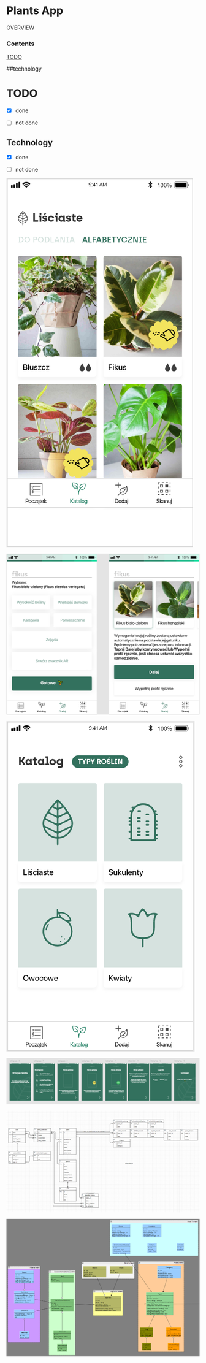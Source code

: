 # Plants App

OVERVIEW

### Contents

[TODO](#-todo)

##technology

# TODO

- [x] done 

- [ ] not done

## Technology

- [x] done 

- [ ] not done

![catalogue](https://github.com/Piterino/plantsapp/blob/main/plantcatalogue.png?raw=true)

![add](https://github.com/Piterino/plantsapp/blob/main/plantsadd.png?raw=true)

![bland catalogue](https://github.com/Piterino/plantsapp/blob/main/plantsblandcatalogue.png?raw=true)

![intro](https://github.com/Piterino/plantsapp/blob/main/plantsintro.png?raw=true)

![first uml](https://github.com/Piterino/plantsapp/blob/main/concept%20UML.png?raw=true)

![uml](https://github.com/Piterino/plantsapp/blob/main/uml.png?raw=true)
